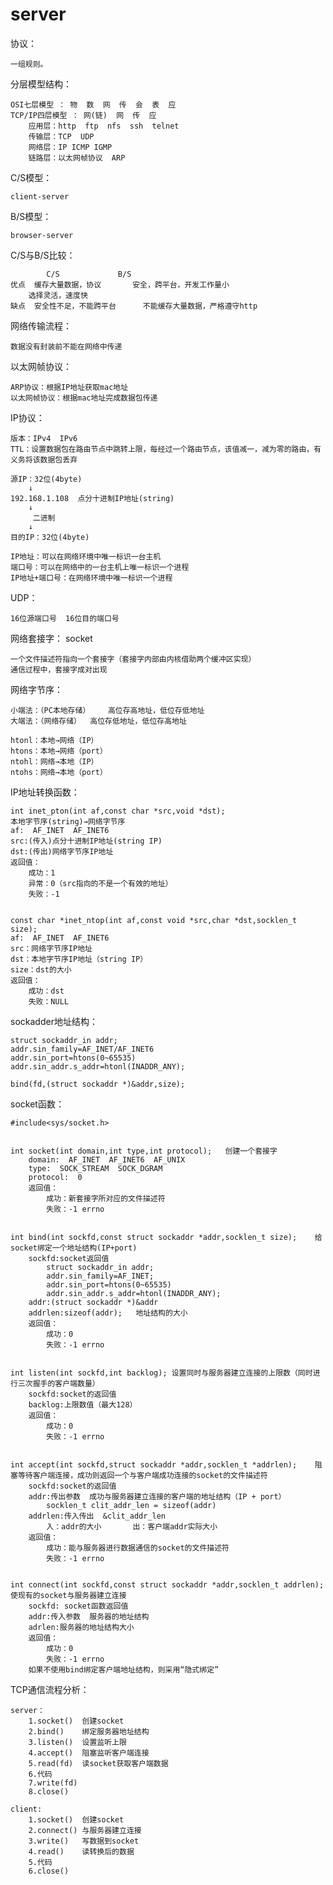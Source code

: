 # server

协议：

	一组规则。

分层模型结构：

	OSI七层模型 ： 物  数  网  传  会  表  应
	TCP/IP四层模型 ： 网(链)  网  传  应
		应用层：http  ftp  nfs  ssh  telnet
		传输层：TCP  UDP
		网络层：IP ICMP IGMP
		链路层：以太网帧协议  ARP

C/S模型：

	client-server
B/S模型：

	browser-server

C/S与B/S比较：

			C/S  			B/S
	优点	缓存大量数据，协议	   	安全，跨平台，开发工作量小
		选择灵活，速度快
	缺点	安全性不足，不能跨平台    	 不能缓存大量数据，严格遵守http

网络传输流程：

	数据没有封装前不能在网络中传递

以太网帧协议：

	ARP协议：根据IP地址获取mac地址
	以太网帧协议：根据mac地址完成数据包传递

IP协议：

	版本：IPv4  IPv6
	TTL：设置数据包在路由节点中跳转上限，每经过一个路由节点，该值减一，减为零的路由，有义务将该数据包丢弃

	源IP：32位(4byte)
		↓
	192.168.1.108  点分十进制IP地址(string)
		↓
	     二进制
		↓
	目的IP：32位(4byte)

	IP地址：可以在网络环境中唯一标识一台主机
	端口号：可以在网络中的一台主机上唯一标识一个进程
	IP地址+端口号：在网络环境中唯一标识一个进程

UDP：

	16位源端口号  16位目的端口号

网络套接字：	socket

	一个文件描述符指向一个套接字（套接字内部由内核借助两个缓冲区实现）
	通信过程中，套接字成对出现

网络字节序：

	小端法：（PC本地存储）	高位存高地址，低位存低地址
	大端法：（网络存储）	高位存低地址，低位存高地址

	htonl：本地→网络（IP）
	htons：本地→网络（port）
	ntohl：网络→本地（IP）
	ntohs：网络→本地（port）

IP地址转换函数：

	int inet_pton(int af,const char *src,void *dst);	
	本地字节序(string)→网络字节序
	af:  AF_INET  AF_INET6
	src:(传入)点分十进制IP地址(string IP)
	dst:(传出)网络字节序IP地址
	返回值：
		成功：1
		异常：0（src指向的不是一个有效的地址）
		失败：-1
 
 
	const char *inet_ntop(int af,const void *src,char *dst,socklen_t size);
	af:  AF_INET  AF_INET6
	src：网络字节序IP地址
	dst：本地字节序IP地址（string IP）
	size：dst的大小
	返回值：
		成功：dst
		失败：NULL

sockadder地址结构：

	struct sockaddr_in addr;
	addr.sin_family=AF_INET/AF_INET6
	addr.sin_port=htons(0~65535)
	addr.sin_addr.s_addr=htonl(INADDR_ANY);

	bind(fd,(struct sockaddr *)&addr,size);

socket函数：

	#include<sys/socket.h>


	int socket(int domain,int type,int protocol);	创建一个套接字
		domain:  AF_INET  AF_INET6  AF_UNIX
		type:  SOCK_STREAM  SOCK_DGRAM
		protocol:  0
		返回值：
			成功：新套接字所对应的文件描述符
			失败：-1 errno


	int bind(int sockfd,const struct sockaddr *addr,socklen_t size);	给socket绑定一个地址结构(IP+port)
		sockfd:socket返回值
			struct sockaddr_in addr;
			addr.sin_family=AF_INET;
			addr.sin_port=htons(0~65535)
			addr.sin_addr.s_addr=htonl(INADDR_ANY);
		addr:(struct sockaddr *)&addr
		addrlen:sizeof(addr);	地址结构的大小
		返回值：
			成功：0
			失败：-1 errno


	int listen(int sockfd,int backlog);	设置同时与服务器建立连接的上限数（同时进行三次握手的客户端数量）
		sockfd:socket的返回值
		backlog:上限数值（最大128）
		返回值：
			成功：0
			失败：-1 errno


	int accept(int sockfd,struct sockaddr *addr,socklen_t *addrlen);	阻塞等待客户端连接，成功则返回一个与客户端成功连接的socket的文件描述符
		sockfd:socket的返回值
		addr:传出参数  成功与服务器建立连接的客户端的地址结构（IP + port）
			socklen_t clit_addr_len = sizeof(addr)
		addrlen:传入传出  &clit_addr_len 
			入：addr的大小		出：客户端addr实际大小
		返回值：
			成功：能与服务器进行数据通信的socket的文件描述符
			失败：-1 errno
			
			
	int connect(int sockfd,const struct sockaddr *addr,socklen_t addrlen);	使现有的socket与服务器建立连接
		sockfd: socket函数返回值
		addr:传入参数  服务器的地址结构
		adrlen:服务器的地址结构大小
		返回值：
			成功：0
			失败：-1 errno
		如果不使用bind绑定客户端地址结构，则采用“隐式绑定”
	
TCP通信流程分析：

	server：
		1.socket()	创建socket
		2.bind()	绑定服务器地址结构
		3.listen()	设置监听上限
		4.accept()	阻塞监听客户端连接
		5.read(fd)	读socket获取客户端数据
		6.代码
		7.write(fd)	
		8.close()
	
	client:
		1.socket()	创建socket
		2.connect()	与服务器建立连接
		3.write()	写数据到socket
		4.read()	读转换后的数据
		5.代码
		6.close()

